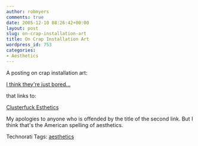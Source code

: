 ```yaml
---
author: robmyers
comments: true
date: 2005-12-10 08:26:42+00:00
layout: post
slug: on-crap-installation-art
title: On Crap Installation Art
wordpress_id: 753
categories:
- Aesthetics
---
```


  
A posting on crap installation art:  


  
[I think they're just bored...](http://thinkingaboutart.blogs.com/art/2005/12/i_think_theyre_.html)  


  
that links to:  


  
[Clusterfuck Esthetics](http://www.artnet.com/magazineus/features/saltz/saltz12-7-05.asp)  


  
My apologies to anyone who is offended by the title of the second link. But I think that's the American spelling of aesthetics.  


  


Technorati Tags: [aesthetics](http://www.technorati.com/tag/aesthetics)

  


